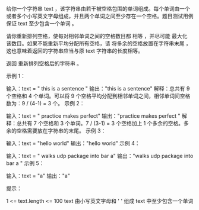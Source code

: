 给你一个字符串 text ，该字符串由若干被空格包围的单词组成。每个单词由一个或者多个小写英文字母组成，并且两个单词之间至少存在一个空格。题目测试用例保证 text 至少包含一个单词 。

请你重新排列空格，使每对相邻单词之间的空格数目都 相等 ，并尽可能 最大化 该数目。如果不能重新平均分配所有空格，请 将多余的空格放置在字符串末尾 ，这也意味着返回的字符串应当与原 text 字符串的长度相等。

返回 重新排列空格后的字符串 。

示例 1：

输入：text = " this is a sentence "
输出："this is a sentence"
解释：总共有 9 个空格和 4 个单词。可以将 9 个空格平均分配到相邻单词之间，相邻单词间空格数为：9 / (4-1) = 3 个。
示例 2：

输入：text = " practice makes perfect"
输出："practice makes perfect "
解释：总共有 7 个空格和 3 个单词。7 / (3-1) = 3 个空格加上 1 个多余的空格。多余的空格需要放在字符串的末尾。
示例 3：

输入：text = "hello world"
输出："hello world"
示例 4：

输入：text = " walks udp package into bar a"
输出："walks udp package into bar a "
示例 5：

输入：text = "a"
输出："a"

提示：

1 <= text.length <= 100
text 由小写英文字母和 ' ' 组成
text 中至少包含一个单词
